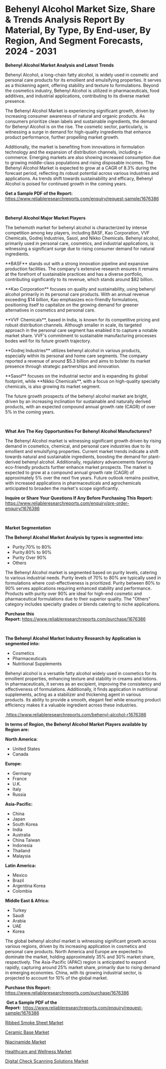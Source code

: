 <p><h1>Behenyl Alcohol Market Size, Share & Trends Analysis Report By Material, By Type, By End-user, By Region, And Segment Forecasts, 2024 - 2031</h1></p><p><strong>Behenyl Alcohol Market Analysis and Latest Trends</strong></p>
<p><p>Behenyl Alcohol, a long-chain fatty alcohol, is widely used in cosmetic and personal care products for its emollient and emulsifying properties. It serves as a thickening agent, offering stability and texture to formulations. Beyond the cosmetics industry, Behenyl Alcohol is utilized in pharmaceuticals, food additives, and industrial applications, contributing to its diverse market presence.</p><p>The Behenyl Alcohol Market is experiencing significant growth, driven by increasing consumer awareness of natural and organic products. As consumers prioritize clean labels and sustainable ingredients, the demand for Behenyl Alcohol is on the rise. The cosmetic sector, particularly, is witnessing a surge in demand for high-quality ingredients that enhance product performance, further propelling market growth.</p><p>Additionally, the market is benefiting from innovations in formulation technology and the expansion of distribution channels, including e-commerce. Emerging markets are also showing increased consumption due to growing middle-class populations and rising disposable incomes. The Behenyl Alcohol Market is expected to grow at a CAGR of 8.3% during the forecast period, reflecting its robust potential across various industries and applications. As trends shift towards sustainability and efficacy, Behenyl Alcohol is poised for continued growth in the coming years.</p></p>
<p><strong>Get a Sample PDF of the Report:&nbsp;</strong> <a href="https://www.reliableresearchreports.com/enquiry/request-sample/1676386?utm_campaign=4&utm_medium=2&utm_source=Github&utm_content=ia&utm_term=13112024&utm_id=behenyl-alcohol">https://www.reliableresearchreports.com/enquiry/request-sample/1676386</a></p>
<p>&nbsp;</p>
<p><strong>Behenyl Alcohol Major Market Players</strong></p>
<p><p>The behemoth market for behenyl alcohol is characterized by intense competition among key players, including BASF, Kao Corporation, VVF Chemicals, Godrej Industries, Sasol, and Nikko Chemicals. Behenyl alcohol, primarily used in personal care, cosmetics, and industrial applications, is witnessing a significant surge due to rising consumer demand for natural ingredients.</p><p>**BASF** stands out with a strong innovation pipeline and expansive production facilities. The company's extensive research ensures it remains at the forefront of sustainable practices and has a diverse portfolio, contributing significantly to its revenue, which stands around $82 billion.</p><p>**Kao Corporation** focuses on quality and sustainability, using behenyl alcohol primarily in its personal care products. With an annual revenue exceeding $14 billion, Kao emphasizes eco-friendly formulations, positioning itself to capitalize on the growing demand for greener alternatives in cosmetics and personal care.</p><p>**VVF Chemicals**, based in India, is known for its competitive pricing and robust distribution channels. Although smaller in scale, its targeted approach in the personal care segment has enabled it to capture a notable market share. VVF's commitment to sustainable manufacturing processes bodes well for its future growth trajectory.</p><p>**Godrej Industries** utilizes behenyl alcohol in various products, especially within its personal and home care segments. The company reported a revenue of around $5.3 billion and aims to bolster its market presence through strategic partnerships and innovation.</p><p>**Sasol** focuses on the industrial sector and is expanding its global footprint, while **Nikko Chemicals**, with a focus on high-quality specialty chemicals, is also growing its market segment.</p><p>The future growth prospects of the behenyl alcohol market are bright, driven by an increasing inclination for sustainable and naturally derived products, with an expected compound annual growth rate (CAGR) of over 5% in the coming years.</p></p>
<p>&nbsp;</p>
<p><strong>What Are The Key Opportunities For Behenyl Alcohol Manufacturers?</strong></p>
<p><p>The Behenyl Alcohol market is witnessing significant growth driven by rising demand in cosmetics, chemical, and personal care industries due to its emollient and emulsifying properties. Current market trends indicate a shift towards natural and sustainable ingredients, boosting the demand for plant-derived behenyl alcohol. Additionally, regulatory advancements favoring eco-friendly products further enhance market prospects. The market is expected to grow at a compound annual growth rate (CAGR) of approximately 5% over the next five years. Future outlook remains positive, with increased applications in pharmaceuticals and agrochemicals anticipated to broaden the market's scope significantly.</p></p>
<p><strong>Inquire or Share Your Questions If Any Before Purchasing This Report:</strong> <a href="https://www.reliableresearchreports.com/enquiry/pre-order-enquiry/1676386?utm_campaign=4&utm_medium=2&utm_source=Github&utm_content=ia&utm_term=13112024&utm_id=behenyl-alcohol">https://www.reliableresearchreports.com/enquiry/pre-order-enquiry/1676386</a></p>
<p>&nbsp;</p>
<p><strong>Market Segmentation</strong></p>
<p><strong>The Behenyl Alcohol Market Analysis by types is segmented into:</strong></p>
<p><ul><li>Purity:70% to 80%</li><li>Purity:80% to 90%</li><li>Purity Over 90%</li><li>Others</li></ul></p>
<p><p>The Behenyl Alcohol market is segmented based on purity levels, catering to various industrial needs. Purity levels of 70% to 80% are typically used in formulations where cost-effectiveness is prioritized. Purity between 80% to 90% serves applications requiring enhanced stability and performance. Products with purity over 90% are ideal for high-end cosmetic and pharmaceutical formulations due to their superior quality. The "Others" category includes specialty grades or blends catering to niche applications.</p></p>
<p><strong>Purchase this Report:&nbsp;</strong><a href="https://www.reliableresearchreports.com/purchase/1676386?utm_campaign=4&utm_medium=2&utm_source=Github&utm_content=ia&utm_term=13112024&utm_id=behenyl-alcohol">https://www.reliableresearchreports.com/purchase/1676386</a></p>
<p>&nbsp;</p>
<p><strong>The Behenyl Alcohol Market Industry Research by Application is segmented into:</strong></p>
<p><ul><li>Cosmetics</li><li>Pharmaceuticals</li><li>Nutritional Supplements</li></ul></p>
<p><p>Behenyl alcohol is a versatile fatty alcohol widely used in cosmetics for its emollient properties, enhancing texture and stability in creams and lotions. In pharmaceuticals, it serves as an excipient, improving the consistency and effectiveness of formulations. Additionally, it finds application in nutritional supplements, acting as a stabilizer and thickening agent in various products. Its ability to provide a smooth, elegant feel while ensuring product efficiency makes it a valuable ingredient across these industries.</p></p>
<p><a href="https://www.reliableresearchreports.com/behenyl-alcohol-r1676386?utm_campaign=4&utm_medium=2&utm_source=Github&utm_content=ia&utm_term=13112024&utm_id=behenyl-alcohol">&nbsp;https://www.reliableresearchreports.com/behenyl-alcohol-r1676386</a></p>
<p><strong>In terms of Region, the Behenyl Alcohol Market Players available by Region are:</strong></p>
<p>
    <p> <strong> North America: </strong>
        <ul>
            <li>United States</li>
            <li>Canada</li>
        </ul>
        </p> 
    <p> <strong> Europe: </strong>
        <ul>
            <li>Germany</li>
            <li>France</li>
            <li>U.K.</li>
            <li>Italy</li>
            <li>Russia</li>
        </ul>
        </p> 
    <p> <strong> Asia-Pacific: </strong>
        <ul>
            <li>China</li>
            <li>Japan</li>
            <li>South Korea</li>
            <li>India</li>
            <li>Australia</li>
            <li>China Taiwan</li>
            <li>Indonesia</li>
            <li>Thailand</li>
            <li>Malaysia</li>
        </ul>
        </p> 
    <p> <strong> Latin America: </strong>
        <ul>
            <li>Mexico</li>
            <li>Brazil</li>
            <li>Argentina Korea</li>
            <li>Colombia</li>
        </ul>
        </p> 
    <p> <strong> Middle East & Africa: </strong>
        <ul>
            <li>Turkey</li>
            <li>Saudi</li>
            <li>Arabia</li>
            <li>UAE</li>
            <li>Korea</li>
        </ul>
    </p>
    </p>
<p><p>The global behenyl alcohol market is witnessing significant growth across various regions, driven by its increasing application in cosmetics and personal care products. North America and Europe are expected to dominate the market, holding approximately 35% and 30% market share, respectively. The Asia-Pacific (APAC) region is anticipated to expand rapidly, capturing around 25% market share, primarily due to rising demand in emerging economies. China, with its growing industrial sector, is projected to account for 10% of the global market.</p></p>
<p><strong>Purchase this Report: </strong><a href="https://www.reliableresearchreports.com/purchase/1676386?utm_campaign=4&utm_medium=2&utm_source=Github&utm_content=ia&utm_term=13112024&utm_id=behenyl-alcohol">https://www.reliableresearchreports.com/purchase/1676386</a></p>
<p>&nbsp;<strong>Get a Sample PDF of the Report:&nbsp;&nbsp;</strong><a href="https://www.reliableresearchreports.com/enquiry/request-sample/1676386?utm_campaign=4&utm_medium=2&utm_source=Github&utm_content=ia&utm_term=13112024&utm_id=behenyl-alcohol">https://www.reliableresearchreports.com/enquiry/request-sample/1676386</a></p>
<p><strong></strong></p>
<p><p><a href="https://www.linkedin.com/pulse/unlocking-growth-potential-strategic-analysis-ribbed-smoke-pfknc?utm_campaign=4&utm_medium=2&utm_source=Github&utm_content=ia&utm_term=13112024&utm_id=behenyl-alcohol">Ribbed Smoke Sheet Market</a></p><p><a href="https://www.linkedin.com/pulse/analyzing-ceramic-base-market-dynamics-growth-drivers-forecasted-kfpdc?utm_campaign=4&utm_medium=2&utm_source=Github&utm_content=ia&utm_term=13112024&utm_id=behenyl-alcohol">Ceramic Base Market</a></p><p><a href="https://www.linkedin.com/pulse/digital-transformation-niacinamide-industry-market-opportunities-8u5hc?utm_campaign=4&utm_medium=2&utm_source=Github&utm_content=ia&utm_term=13112024&utm_id=behenyl-alcohol">Niacinamide Market</a></p><p><a href="https://issuu.com/reportprime-2/docs/healthcare-and-wellness-market-size_185cfd1067ea2c?utm_campaign=4&utm_medium=2&utm_source=Github&utm_content=ia&utm_term=13112024&utm_id=behenyl-alcohol">Healthcare and Wellness Market</a></p><p><a href="https://issuu.com/reportprime-2/docs/digital-check-scanning-solutions-ma_801957d132b756?utm_campaign=4&utm_medium=2&utm_source=Github&utm_content=ia&utm_term=13112024&utm_id=behenyl-alcohol">Digital Check Scanning Solutions Market</a></p></p>